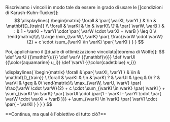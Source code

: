 Riscriviamo i vincoli in modo tale da essere in grado di usare le [[condizioni di Karush-Kuhn-Tucker]]:
$$
\displaylines{
	\begin{matrix}
		\forall & \par{ \varXI, \varYI } & \in & \mathbf{D_{train}} \\
		\forall & \varKI & \in & \varK\\
		\? & \par{ \varW, \varB } & : & 1 - \varKI - \varYI \cdot \par{ \varW \cdot \varXI + \varB } \leq 0 \\
	\end{matrix}\\\\
	\Large
	\min_{\varW,\ \varK} \par{
		\frac{\varW \cdot \varW}{2}
		+
		c
		\cdot
		\sum_{\varKI \in \varK} \par{ \varKI }
	}
}
$$

Poi, applichiamo il [[duale di ottimizzazione vincolata|teorema di Wolfe]]:
$$
\def \varU {{\mathbf{u}}}
\def \varV {{\mathbf{v}}}
\def \varUI {{\color{aquamarine} u_i}}
\def \varVI {{\color{cadetblue} v_i}}

\displaylines{
	\begin{matrix}
		\forall & \par{ \varXI, \varYI } & \in & \mathbf{D_{train}} \\
		\forall & \varKI & \in & \varK\\
		\? & \varUI & \geq & 0\\
		\? & \varVI & \geq & 0\\
	\end{matrix}\\\\
	\max_{\varW, \varU, \varV} \par{
		\frac{\varW \cdot \varW}{2}
		+
		c
		\cdot
		\sum_{\varKI \in \varK} \par{ \varKI }
		+
		\sum_{\varKI \in \varK} \par{ \varUI \cdot \par{1 - \varKI - \varYI \cdot \par{ \varW \cdot \varXI + \varB }}}
		+
		\sum_{\varKI \in \varK} \par{ \varVI \cdot \par{ - \varKI } }
	}
}
$$

==Continua, ma qual è l'obiettivo di tutto ciò?==

